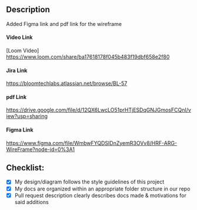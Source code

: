 ## Description

Added Figma link and pdf link for the wireframe

#### Video Link

[Loom Video] https://www.loom.com/share/ba17618178f045b483f19dbf658e2f80

#### Jira Link

https://bloomtechlabs.atlassian.net/browse/BL-57

#### pdf Link

https://drive.google.com/file/d/12QX6LwcLO51prHTjESDqGNJGmosFCQnI/view?usp=sharing

#### Figma Link

https://www.figma.com/file/WmbwFYQDSIDnZyemR3OVv8/HRF-ARG-WireFrame?node-id=0%3A1

## Checklist:
- [X] My design/diagram follows the style guidelines of this project
- [X] My docs are organized within an appropriate folder structure in our repo
- [X] Pull request description clearly describes docs made & motivations for said additions